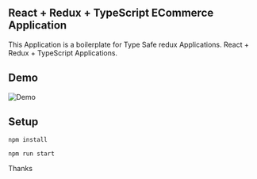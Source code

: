 
## React + Redux + TypeScript ECommerce Application

This Application is a boilerplate for Type Safe redux Applications. React + Redux + TypeScript Applications.

## Demo

![Demo](demo_redux.gif)

## Setup

```
npm install

npm run start

```

Thanks